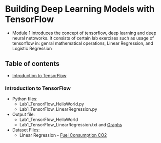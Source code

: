 # Building Deep Learning Models with TensorFlow
* Module 1 introduces the concept of tensorflow, deep learning and deep neural netoworks. It consists of certain lab exercises such as usage of tensorflow in: genral mathematical
operations, Linear Regression, and Logistic Regression

## Table of contents
* [Introduction to TensorFlow](#introduction-to-tensorflow)

### Introduction to TensorFlow

* Python files: 
  * Lab1_TensorFlow_HelloWorld.py
  * Lab1_TensorFlow_LinearRegression.py
* Output file: 
  * Lab1_TensorFlow_HelloWorld
  * Lab1_TensorFlow_LinearRegression.txt and [Graphs](https://github.com/worklifesg/Deep-Learning-Specialization-In-Progress-/blob/master/Building%20Deep%20Learning%20Models%20with%20TensorFlow/Module1/Lab1_TensorFlow_LinearRegression_Graphs.pdf) 
* Dataset Files:
  * Linear Regression - [Fuel Consumption CO2](https://github.com/worklifesg/Deep-Learning-Specialization-In-Progress-/blob/master/Building%20Deep%20Learning%20Models%20with%20TensorFlow/Module1/FuelConsumptionCo2.csv)

